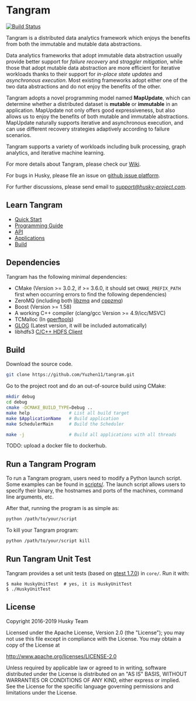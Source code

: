 # Tangram

[![Build Status](https://travis-ci.org/Yuzhen11/tangram.svg?branch=master)](https://travis-ci.org/Yuzhen11/tangram)

Tangram is a distributed data analytics framework which enjoys the benefits from both the immutable and mutable data abstractions. 

Data analytics frameworks that adopt immutable data abstraction usually provide better support for _failure recovery_ and _straggler mitigation_, while those that adopt mutable data abstraction are more efficient for iterative workloads thanks to their support for _in-place state updates_ and _asynchronous execution_. Most existing frameworks adopt either one of the two data abstractions and do not enjoy the benefits of the other. 

Tangram adopts a novel programming model named **MapUpdate**, which can determine whether a distributed dataset is **mutable** or **immutable** in an application. MapUpdate not only offers good expressiveness, but also allows us to enjoy the benefits of both mutable and immutable abstractions. MapUpdate naturally supports iterative and asynchronous execution, and can use different recovery strategies adaptively according to failure scenarios. 

Tangram supports a variety of workloads including bulk processing, graph analytics, and iterative machine learning.

For more details about Tangram, please check our [Wiki](https://github.com/Yuzhen11/tangram/wiki).

For bugs in Husky, please file an issue on [github issue platform](https://github.com/Yuzhen11/tangram/issues).

For further discussions, please send email to *support@husky-project.com*.

## Learn Tangram

* [Quick Start](https://github.com/Yuzhen11/tangram/wiki/Quick-Start)
* [Programming Guide](https://github.com/Yuzhen11/tangram/wiki/Programming-Guide)
* [API](https://github.com/Yuzhen11/tangram/wiki/API)
* [Applications](https://github.com/Yuzhen11/tangram/wiki/Applications)
* [Build](https://github.com/Yuzhen11/tangram/wiki/Build)

## Dependencies

Tangram has the following minimal dependencies:

* CMake (Version >= 3.0.2, if >= 3.6.0, it should set `CMAKE_PREFIX_PATH` first when occurring errors to find the following dependencies)
* ZeroMQ (including both [libzmq](https://github.com/zeromq/libzmq) and [cppzmq](https://github.com/zeromq/cppzmq))
* Boost (Version >= 1.58)
* A working C++ compiler (clang/gcc Version >= 4.9/icc/MSVC)
* TCMalloc (In [gperftools](https://github.com/gperftools/gperftools))
* [GLOG](https://github.com/google/glog) (Latest version, it will be included automatically)
* libhdfs3 [C/C++ HDFS Client](https://github.com/Pivotal-Data-Attic/pivotalrd-libhdfs3)

## Build

Download the source code.
```sh
git clone https://github.com/Yuzhen11/tangram.git
```

Go to the project root and do an out-of-source build using CMake:
```sh
mkdir debug
cd debug
cmake -DCMAKE_BUILD_TYPE=Debug ..
make help               # List all build target
make $ApplicationName   # Build application
make SchedulerMain      # Build the Scheduler

make -j                 # Build all applications with all threads
```

TODO: upload a docker file to dockerhub.

## Run a Tangram Program

To run a Tangram program, users need to modify a Python launch script. Some examples can be found in [scripts/](https://github.com/Yuzhen11/tangram/tree/master/scripts). The launch script allows users to specify their binary, the hostnames and ports of the machines, command line arguments, etc. 

After that, running the program is as simple as:

```sh
python /path/to/your/script
```

To kill your Tangram program:

```sh
python /path/to/your/script kill
```

Run Tangram Unit Test
--------------------

Tangram provides a set unit tests (based on [gtest 1.7.0](https://github.com/google/googletest)) in `core/`. Run it with:

    $ make HuskyUnitTest  # yes, it is HuskyUnitTest
    $ ./HuskyUnitTest

License
---------------

Copyright 2016-2019 Husky Team

Licensed under the Apache License, Version 2.0 (the "License");
you may not use this file except in compliance with the License.
You may obtain a copy of the License at

http://www.apache.org/licenses/LICENSE-2.0

Unless required by applicable law or agreed to in writing, software
distributed under the License is distributed on an "AS IS" BASIS,
WITHOUT WARRANTIES OR CONDITIONS OF ANY KIND, either express or implied.
See the License for the specific language governing permissions and
limitations under the License.
